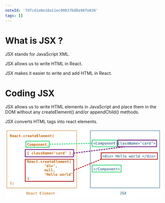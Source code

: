 ```yaml
---
noteId: '7dfcd1e0e18a11ec90837bd8a98fe836'
tags: []
---
```


# What is JSX ?

JSX stands for JavaScript XML.

JSX allows us to write HTML in React.

JSX makes it easier to write and add HTML in React.

# Coding JSX

JSX allows us to write HTML elements in JavaScript and place them in the DOM without any createElement() and/or appendChild() methods.

JSX converts HTML tags into react elements.

![Why we need component](./assets/1.jpg)